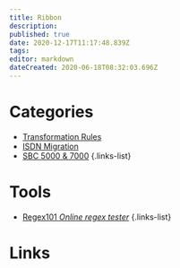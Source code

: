 ```yaml
---
title: Ribbon
description: 
published: true
date: 2020-12-17T11:17:48.839Z
tags: 
editor: markdown
dateCreated: 2020-06-18T08:32:03.696Z
---
```


# Categories
- [Transformation Rules](https://wiki.imkarl.me/en/telephony/ribbon/transformation-rules)
- [ISDN Migration](https://wiki.imkarl.me/en/telephony/ribbon/isdn-migration)
- [SBC 5000 & 7000](https://wiki.imkarl.me/en/telephony/ribbon/sbc5k-7k)
{.links-list}

# Tools
- [Regex101 *Online regex tester*](https://regex101.com/)
{.links-list}

# Links

